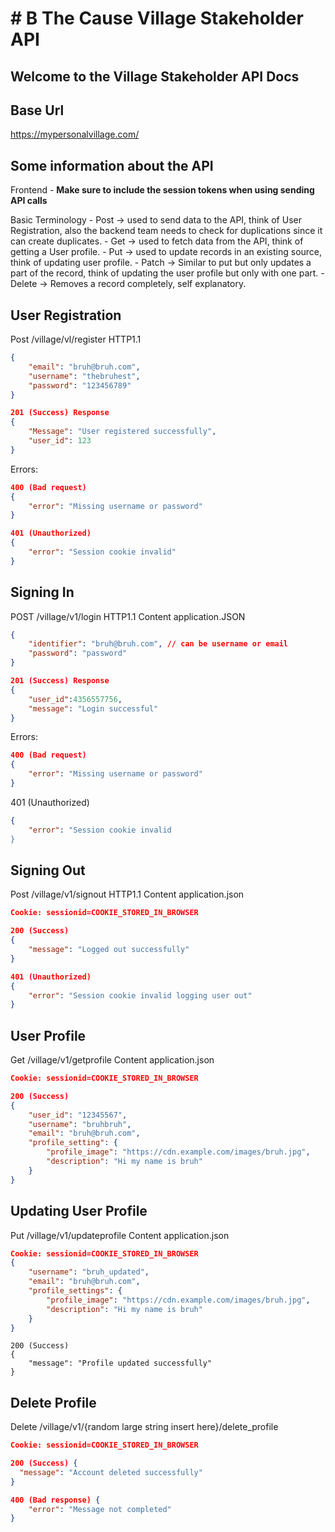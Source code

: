 # # B The Cause Village Stakeholder API

## Welcome to the Village Stakeholder API Docs

## Base Url
https://mypersonalvillage.com/

## Some information about the API
Frontend
    - **Make sure to include the session tokens when using sending API calls**

Basic Terminology
    - Post -> used to send data to the API, think of User Registration, also the backend team needs to check for duplications since it can create duplicates.
    - Get -> used to fetch data from the API, think of getting a User profile.
    - Put -> used to update records in an existing source, think of updating user profile.
    - Patch -> Similar to put but only updates a part of the record, think of updating the user profile but only with one part.
    - Delete -> Removes a record completely, self explanatory. 

## User Registration
Post /village/vl/register HTTP1.1

```json
{
    "email": "bruh@bruh.com",
    "username": "thebruhest",
    "password": "123456789"
}
```

```json
201 (Success) Response
{
    "Message": "User registered successfully",
    "user_id": 123
}
```

Errors:
```json
400 (Bad request)
{
    "error": "Missing username or password"
}
```

```json
401 (Unauthorized)
{
    "error": "Session cookie invalid"
}
```

## Signing In
POST /village/v1/login HTTP1.1
Content application.JSON

```json
{
    "identifier": "bruh@bruh.com", // can be username or email
    "password": "password"
}
```
```json
201 (Success) Response
{
    "user_id":4356557756,
    "message": "Login successful"
}
```

Errors:
```json
400 (Bad request)
{
    "error": "Missing username or password"
}
```

401 (Unauthorized)
```json
{
    "error": "Session cookie invalid
}
```

## Signing Out
Post /village/v1/signout HTTP1.1
Content application.json

```json
Cookie: sessionid=COOKIE_STORED_IN_BROWSER
```

```json
200 (Success)
{
    "message": "Logged out successfully"
}
```

```json
401 (Unauthorized)
{
    "error": "Session cookie invalid logging user out"
}
```

## User Profile
Get /village/v1/getprofile
Content application.json

```json
Cookie: sessionid=COOKIE_STORED_IN_BROWSER
```

```json
200 (Success)
{
    "user_id": "12345567",
    "username": "bruhbruh",
    "email": "bruh@bruh.com",
    "profile_setting": {
        "profile_image": "https://cdn.example.com/images/bruh.jpg",
        "description": "Hi my name is bruh"
    }
}
```

## Updating User Profile
Put /village/v1/updateprofile
Content application.json

```json
Cookie: sessionid=COOKIE_STORED_IN_BROWSER
{
    "username": "bruh_updated",
    "email": "bruh@bruh.com",
    "profile_settings": {
        "profile_image": "https://cdn.example.com/images/bruh.jpg",
        "description": "Hi my name is bruh"
    }
}
```

```
200 (Success)
{
    "message": "Profile updated successfully"
}
```

## Delete Profile
Delete /village/v1/{random large string insert here}/delete_profile
```json
Cookie: sessionid=COOKIE_STORED_IN_BROWSER
```

```json
200 (Success) {
  "message": "Account deleted successfully"
}
```

```json
400 (Bad response) {
    "error": "Message not completed"
}
```
